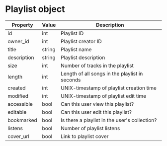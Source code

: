 # Playlist object

| Property | Value | Description |
|----------|----------|----------|
| id | int   | Playlist ID |
| owner_id | int   | Playlist creator ID |
| title | string   | Playlist name |
| description | string   | Playlist description |
| size | int   | Number of tracks in the playlist |
| length | int   | Length of all songs in the playlist in seconds |
| created | int   | UNIX-timestamp of playlist creation time |
| modified | int   | UNIX-timestamp of playlist edit time |
| accessible | bool   | Can this user view this playlist? |
| editable | bool   | Can this user edit this playlist? |
| bookmarked | bool   | Is there a playlist in the user's collection? |
| listens | bool   | Number of playlist listens |
| cover_url | bool   | Link to playlist cover |